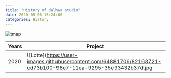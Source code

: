 ```yaml
---
title: "History of dalhwa studio"
date: 2020-05-06 15:24:00
categories: History
---
```


![tmap](https://user-images.githubusercontent.com/64881706/81246833-8f5acf80-9053-11ea-91ca-140fc1783c55.gif)

| Years | Project |
| - | - |
| 2020 | ![Lotte](https://user-images.githubusercontent.com/64881706/82163721-cd73b100-98e7-11ea-9295-35e93432b37d.jpg | width=100 | height=100)|

